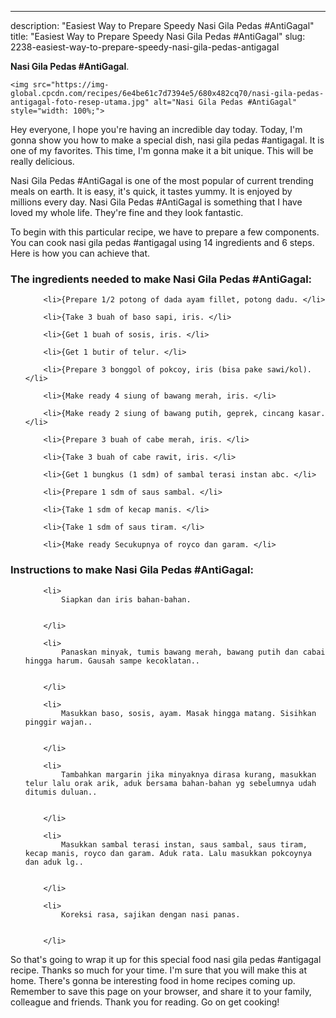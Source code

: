 ---
description: "Easiest Way to Prepare Speedy Nasi Gila Pedas #AntiGagal"
title: "Easiest Way to Prepare Speedy Nasi Gila Pedas #AntiGagal"
slug: 2238-easiest-way-to-prepare-speedy-nasi-gila-pedas-antigagal

<p>
	<strong>Nasi Gila Pedas #AntiGagal</strong>. 
	
</p>
<p>
	
	<img src="https://img-global.cpcdn.com/recipes/6e4be61c7d7394e5/680x482cq70/nasi-gila-pedas-antigagal-foto-resep-utama.jpg" alt="Nasi Gila Pedas #AntiGagal" style="width: 100%;">
	
	
</p>
<p>
	Hey everyone, I hope you're having an incredible day today. Today, I'm gonna show you how to make a special dish, nasi gila pedas #antigagal. It is one of my favorites. This time, I'm gonna make it a bit unique. This will be really delicious.
</p>
	
<p>
	Nasi Gila Pedas #AntiGagal is one of the most popular of current trending meals on earth. It is easy, it's quick, it tastes yummy. It is enjoyed by millions every day. Nasi Gila Pedas #AntiGagal is something that I have loved my whole life. They're fine and they look fantastic.
</p>
<p>
	
</p>

<p>
To begin with this particular recipe, we have to prepare a few components. You can cook nasi gila pedas #antigagal using 14 ingredients and 6 steps. Here is how you can achieve that.
</p>

<h3>The ingredients needed to make Nasi Gila Pedas #AntiGagal:</h3>

<ol>
	
		<li>{Prepare 1/2 potong of dada ayam fillet, potong dadu. </li>
	
		<li>{Take 3 buah of baso sapi, iris. </li>
	
		<li>{Get 1 buah of sosis, iris. </li>
	
		<li>{Get 1 butir of telur. </li>
	
		<li>{Prepare 3 bonggol of pokcoy, iris (bisa pake sawi/kol). </li>
	
		<li>{Make ready 4 siung of bawang merah, iris. </li>
	
		<li>{Make ready 2 siung of bawang putih, geprek, cincang kasar. </li>
	
		<li>{Prepare 3 buah of cabe merah, iris. </li>
	
		<li>{Take 3 buah of cabe rawit, iris. </li>
	
		<li>{Get 1 bungkus (1 sdm) of sambal terasi instan abc. </li>
	
		<li>{Prepare 1 sdm of saus sambal. </li>
	
		<li>{Take 1 sdm of kecap manis. </li>
	
		<li>{Take 1 sdm of saus tiram. </li>
	
		<li>{Make ready Secukupnya of royco dan garam. </li>
	
</ol>
<p>
	
</p>

<h3>Instructions to make Nasi Gila Pedas #AntiGagal:</h3>

<ol>
	
		<li>
			Siapkan dan iris bahan-bahan.
			
			
		</li>
	
		<li>
			Panaskan minyak, tumis bawang merah, bawang putih dan cabai hingga harum. Gausah sampe kecoklatan..
			
			
		</li>
	
		<li>
			Masukkan baso, sosis, ayam. Masak hingga matang. Sisihkan pinggir wajan..
			
			
		</li>
	
		<li>
			Tambahkan margarin jika minyaknya dirasa kurang, masukkan telur lalu orak arik, aduk bersama bahan-bahan yg sebelumnya udah ditumis duluan..
			
			
		</li>
	
		<li>
			Masukkan sambal terasi instan, saus sambal, saus tiram, kecap manis, royco dan garam. Aduk rata. Lalu masukkan pokcoynya dan aduk lg..
			
			
		</li>
	
		<li>
			Koreksi rasa, sajikan dengan nasi panas.
			
			
		</li>
	
</ol>

<p>
	
</p>

<p>
	So that's going to wrap it up for this special food nasi gila pedas #antigagal recipe. Thanks so much for your time. I'm sure that you will make this at home. There's gonna be interesting food in home recipes coming up. Remember to save this page on your browser, and share it to your family, colleague and friends. Thank you for reading. Go on get cooking!
</p>
